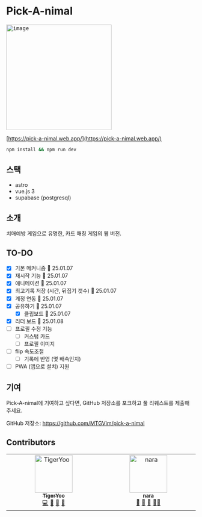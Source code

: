 # Pick-A-nimal

<kbd><img width="280" alt="image" src="https://github.com/user-attachments/assets/82ff4cef-cfe9-49a8-8679-38505bdc11ef" /></kbd>

[https://pick-a-nimal.web.app/](https://pick-a-nimal.web.app/)

```sh
npm install && npm run dev
```

## 스택
- astro
- vue.js 3
- supabase (postgresql)

## 소개

치매예방 게임으로 유명한, 카드 매칭 게임의 웹 버전.

## TO-DO
- [x] 기본 메커니즘 📆 25.01.07
- [x] 재시작 기능 📆 25.01.07
- [x] 애니메이션 📆 25.01.07
- [x] 최고기록 저장 (시간, 뒤집기 갯수) 📆 25.01.07
- [x] 계정 연동 📆 25.01.07
- [x] 공유하기 📆 25.01.07
  - [x] 클립보드 📆 25.01.07
- [x] 리더 보드 📆 25.01.08
- [ ] 프로필 수정 기능
  - [ ] 커스텀 카드
  - [ ] 프로필 이미지
- [ ] flip 속도조절
  - [ ] 기록에 반영 (몇 배속인지)
- [ ] PWA (앱으로 설치) 지원 

## 기여

Pick-A-nimal에 기여하고 싶다면, GitHub 저장소를 포크하고 풀 리퀘스트를 제출해 주세요.

GitHub 저장소: https://github.com/MTGVim/pick-a-nimal

## Contributors

<!-- ALL-CONTRIBUTORS-LIST:START - Do not remove or modify this section -->
<!-- prettier-ignore-start -->
<!-- markdownlint-disable -->
<table>
  <tbody>
    <tr>
      <td align="center" valign="top" width="14.28%"><a href="https://tigeryoo-portfolio.web.app/"><img src="https://avatars.githubusercontent.com/u/6271133?v=4?s=100" width="100px;" alt="TigerYoo"/><br /><sub><b>TigerYoo</b></sub></a><br /><a href="https://github.com/MTGVim/pick-a-nimal/commits?author=MTGVim" title="Code">💻</a> <a href="https://github.com/MTGVim/pick-a-nimal/commits?author=MTGVim" title="Documentation">📖</a> <a href="#design-MTGVim" title="Design">🎨</a> <a href="#maintenance-MTGVim" title="Maintenance">🚧</a></td>
      <td align="center" valign="top" width="14.28%"><a href="http://nara.dev"><img src="https://avatars.githubusercontent.com/u/16604401?v=4?s=100" width="100px;" alt="nara"/><br /><sub><b>nara</b></sub></a><br /><a href="#ideas-narashin" title="Ideas, Planning, & Feedback">🤔</a> <a href="#userTesting-narashin" title="User Testing">📓</a> <a href="https://github.com/MTGVim/pick-a-nimal/issues?q=author%3Anarashin" title="Bug reports">🐛</a> <a href="#mentoring-narashin" title="Mentoring">🧑‍🏫</a></td>
    </tr>
  </tbody>
</table>

<!-- markdownlint-restore -->
<!-- prettier-ignore-end -->

<!-- ALL-CONTRIBUTORS-LIST:END -->
